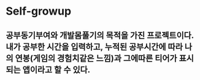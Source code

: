 # Self-growup  

## 공부동기부여와 개발몸풀기의 목적을 가진 프로젝트이다. 내가 공부한 시간을 입력하고, 누적된 공부시간에 따라 나의 연봉(게임의 경험치같은 느낌)과 그에따른 티어가 표시되는 앱이라고 할 수 있다.
